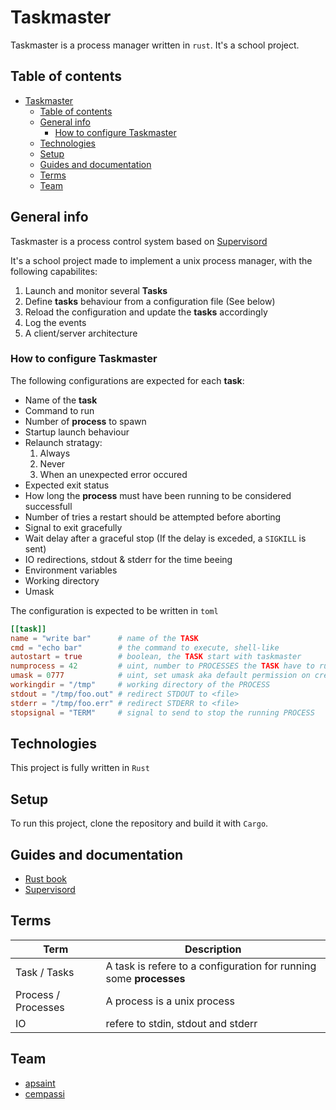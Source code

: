 # Taskmaster

Taskmaster is a process manager written in `rust`. It's a school project.

## Table of contents

- [Taskmaster](#taskmaster)
  - [Table of contents](#table-of-contents)
  - [General info](#general-info)
    - [How to configure Taskmaster](#how-to-configure-taskmaster)
  - [Technologies](#technologies)
  - [Setup](#setup)
  - [Guides and documentation](#guides-and-documentation)
  - [Terms](#terms)
  - [Team](#team)

## General info

Taskmaster is a process control system based on [Supervisord](http://supervisord.org/)

It's a school project made to implement a unix process manager, with the
following capabilites:

1. Launch and monitor several **Tasks**
1. Define **tasks** behaviour from a configuration file (See below)
1. Reload the configuration and update the **tasks** accordingly
1. Log the events
1. A client/server architecture

### How to configure Taskmaster

The following configurations are expected for each **task**:

- Name of the **task**
- Command to run
- Number of **process** to spawn
- Startup launch behaviour
- Relaunch stratagy:
  1. Always
  1. Never
  1. When an unexpected error occured
- Expected exit status
- How long the **process** must have been running to be considered successfull
- Number of tries a restart should be attempted before aborting
- Signal to exit gracefully
- Wait delay after a graceful stop (If the delay is exceded, a `SIGKILL` is sent)
- IO redirections, stdout & stderr for the time beeing
- Environment variables
- Working directory
- Umask

The configuration is expected to be written in `toml`

```toml
[[task]]
name = "write bar"      # name of the TASK
cmd = "echo bar"        # the command to execute, shell-like
autostart = true        # boolean, the TASK start with taskmaster
numprocess = 42         # uint, number to PROCESSES the TASK have to run
umask = 0777            # uint, set umask aka default permission on created file from process
workingdir = "/tmp"     # working directory of the PROCESS
stdout = "/tmp/foo.out" # redirect STDOUT to <file>
stderr = "/tmp/foo.err" # redirect STDERR to <file>
stopsignal = "TERM"     # signal to send to stop the running PROCESS
```

## Technologies

This project is fully written in `Rust`

## Setup

To run this project, clone the repository and build it with `Cargo`.

## Guides and documentation

- [Rust book](https://doc.rust-lang.org/book/)
- [Supervisord](http://supervisord.org/)

## Terms

| Term                | Description                                                        |
| ------------------- | ------------------------------------------------------------------ |
| Task / Tasks        | A task is refere to a configuration for running some **processes** |
| Process / Processes | A process is a unix process                                        |
| IO                  | refere to stdin, stdout and stderr                                 |

## Team

- [apsaint](https://github.com/apsaint)
- [cempassi](https://github.com/cempassi)
